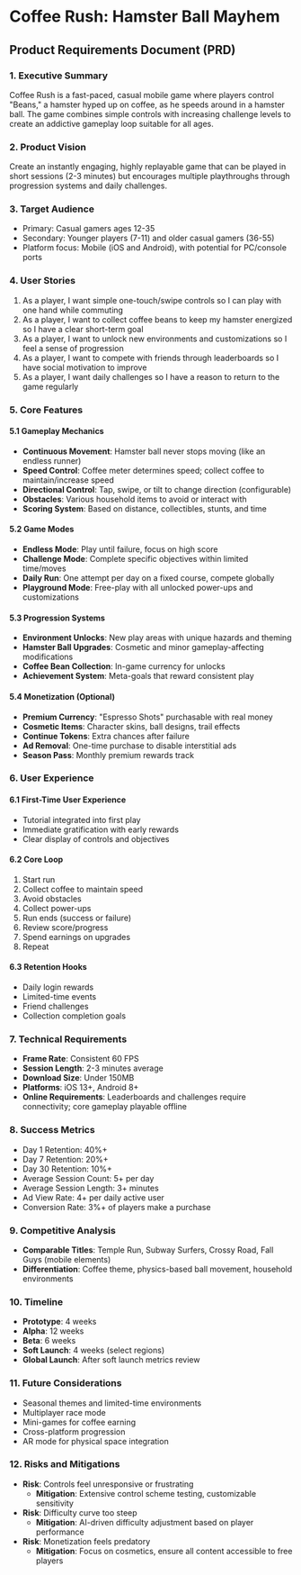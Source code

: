 # Coffee Rush: Hamster Ball Mayhem
## Product Requirements Document (PRD)

### 1. Executive Summary
Coffee Rush is a fast-paced, casual mobile game where players control "Beans," a hamster hyped up on coffee, as he speeds around in a hamster ball. The game combines simple controls with increasing challenge levels to create an addictive gameplay loop suitable for all ages.

### 2. Product Vision
Create an instantly engaging, highly replayable game that can be played in short sessions (2-3 minutes) but encourages multiple playthroughs through progression systems and daily challenges.

### 3. Target Audience
- Primary: Casual gamers ages 12-35
- Secondary: Younger players (7-11) and older casual gamers (36-55)
- Platform focus: Mobile (iOS and Android), with potential for PC/console ports

### 4. User Stories
1. As a player, I want simple one-touch/swipe controls so I can play with one hand while commuting
2. As a player, I want to collect coffee beans to keep my hamster energized so I have a clear short-term goal
3. As a player, I want to unlock new environments and customizations so I feel a sense of progression
4. As a player, I want to compete with friends through leaderboards so I have social motivation to improve
5. As a player, I want daily challenges so I have a reason to return to the game regularly

### 5. Core Features
#### 5.1 Gameplay Mechanics
- **Continuous Movement**: Hamster ball never stops moving (like an endless runner)
- **Speed Control**: Coffee meter determines speed; collect coffee to maintain/increase speed
- **Directional Control**: Tap, swipe, or tilt to change direction (configurable)
- **Obstacles**: Various household items to avoid or interact with
- **Scoring System**: Based on distance, collectibles, stunts, and time

#### 5.2 Game Modes
- **Endless Mode**: Play until failure, focus on high score
- **Challenge Mode**: Complete specific objectives within limited time/moves
- **Daily Run**: One attempt per day on a fixed course, compete globally
- **Playground Mode**: Free-play with all unlocked power-ups and customizations

#### 5.3 Progression Systems
- **Environment Unlocks**: New play areas with unique hazards and theming
- **Hamster Ball Upgrades**: Cosmetic and minor gameplay-affecting modifications
- **Coffee Bean Collection**: In-game currency for unlocks
- **Achievement System**: Meta-goals that reward consistent play

#### 5.4 Monetization (Optional)
- **Premium Currency**: "Espresso Shots" purchasable with real money
- **Cosmetic Items**: Character skins, ball designs, trail effects
- **Continue Tokens**: Extra chances after failure
- **Ad Removal**: One-time purchase to disable interstitial ads
- **Season Pass**: Monthly premium rewards track

### 6. User Experience
#### 6.1 First-Time User Experience
- Tutorial integrated into first play
- Immediate gratification with early rewards
- Clear display of controls and objectives

#### 6.2 Core Loop
1. Start run
2. Collect coffee to maintain speed
3. Avoid obstacles
4. Collect power-ups
5. Run ends (success or failure)
6. Review score/progress
7. Spend earnings on upgrades
8. Repeat

#### 6.3 Retention Hooks
- Daily login rewards
- Limited-time events
- Friend challenges
- Collection completion goals

### 7. Technical Requirements
- **Frame Rate**: Consistent 60 FPS
- **Session Length**: 2-3 minutes average
- **Download Size**: Under 150MB
- **Platforms**: iOS 13+, Android 8+
- **Online Requirements**: Leaderboards and challenges require connectivity; core gameplay playable offline

### 8. Success Metrics
- Day 1 Retention: 40%+
- Day 7 Retention: 20%+
- Day 30 Retention: 10%+
- Average Session Count: 5+ per day
- Average Session Length: 3+ minutes
- Ad View Rate: 4+ per daily active user
- Conversion Rate: 3%+ of players make a purchase

### 9. Competitive Analysis
- **Comparable Titles**: Temple Run, Subway Surfers, Crossy Road, Fall Guys (mobile elements)
- **Differentiation**: Coffee theme, physics-based ball movement, household environments

### 10. Timeline
- **Prototype**: 4 weeks
- **Alpha**: 12 weeks
- **Beta**: 6 weeks
- **Soft Launch**: 4 weeks (select regions)
- **Global Launch**: After soft launch metrics review

### 11. Future Considerations
- Seasonal themes and limited-time environments
- Multiplayer race mode
- Mini-games for coffee earning
- Cross-platform progression
- AR mode for physical space integration

### 12. Risks and Mitigations
- **Risk**: Controls feel unresponsive or frustrating
  - **Mitigation**: Extensive control scheme testing, customizable sensitivity
- **Risk**: Difficulty curve too steep
  - **Mitigation**: AI-driven difficulty adjustment based on player performance
- **Risk**: Monetization feels predatory
  - **Mitigation**: Focus on cosmetics, ensure all content accessible to free players
